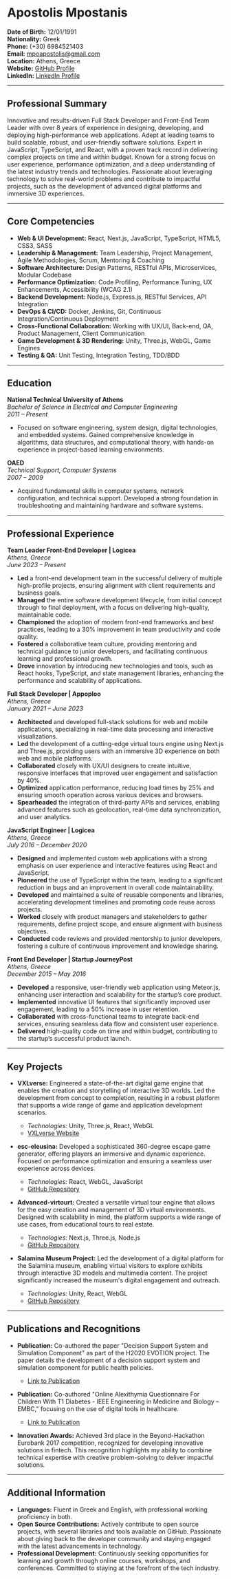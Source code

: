# Apostolis Mpostanis

**Date of Birth:** 12/01/1991  
**Nationality:** Greek  
**Phone:** (+30) 6984521403  
**Email:** [mpoapostolis@gmail.com](mailto:mpoapostolis@gmail.com)  
**Location:** Athens, Greece  
**Website:** [GitHub Profile](https://github.com/mpoapostolis)  
**LinkedIn:** [LinkedIn Profile](https://www.linkedin.com/in/apostolis-mpostanis-5064267b) 

---

## Professional Summary

Innovative and results-driven Full Stack Developer and Front-End Team Leader with over 8 years of experience in designing, developing, and deploying high-performance web applications. Adept at leading teams to build scalable, robust, and user-friendly software solutions. Expert in JavaScript, TypeScript, and React, with a proven track record in delivering complex projects on time and within budget. Known for a strong focus on user experience, performance optimization, and a deep understanding of the latest industry trends and technologies. Passionate about leveraging technology to solve real-world problems and contribute to impactful projects, such as the development of advanced digital platforms and immersive 3D experiences.

---

## Core Competencies

- **Web & UI Development:** React, Next.js, JavaScript, TypeScript, HTML5, CSS3, SASS
- **Leadership & Management:** Team Leadership, Project Management, Agile Methodologies, Scrum, Mentoring & Coaching
- **Software Architecture:** Design Patterns, RESTful APIs, Microservices, Modular Codebase
- **Performance Optimization:** Code Profiling, Performance Tuning, UX Enhancements, Accessibility (WCAG 2.1)
- **Backend Development:** Node.js, Express.js, RESTful Services, API Integration
- **DevOps & CI/CD:** Docker, Jenkins, Git, Continuous Integration/Continuous Deployment
- **Cross-Functional Collaboration:** Working with UX/UI, Back-end, QA, Product Management, Client Communication
- **Game Development & 3D Rendering:** Unity, Three.js, WebGL, Game Engines
- **Testing & QA:** Unit Testing, Integration Testing, TDD/BDD

---

## Education

**National Technical University of Athens**  
*Bachelor of Science in Electrical and Computer Engineering*  
*2011 – Present*  
- Focused on software engineering, system design, digital technologies, and embedded systems. Gained comprehensive knowledge in algorithms, data structures, and computational theory, with hands-on experience in project-based learning environments.

**OAED**  
*Technical Support, Computer Systems*  
*2007 – 2009*  
- Acquired fundamental skills in computer systems, network configuration, and technical support. Developed a strong foundation in troubleshooting and maintaining hardware and software systems.

---

## Professional Experience

**Team Leader Front-End Developer | Logicea**  
*Athens, Greece*  
*June 2023 – Present*  
- **Led** a front-end development team in the successful delivery of multiple high-profile projects, ensuring alignment with client requirements and business goals.
- **Managed** the entire software development lifecycle, from initial concept through to final deployment, with a focus on delivering high-quality, maintainable code.
- **Championed** the adoption of modern front-end frameworks and best practices, leading to a 30% improvement in team productivity and code quality.
- **Fostered** a collaborative team culture, providing mentoring and technical guidance to junior developers, and facilitating continuous learning and professional growth.
- **Drove** innovation by introducing new technologies and tools, such as React hooks, TypeScript, and state management libraries, enhancing the performance and scalability of applications.

**Full Stack Developer | Appoploo**  
*Athens, Greece*  
*January 2021 – June 2023*  
- **Architected** and developed full-stack solutions for web and mobile applications, specializing in real-time data processing and interactive visualizations.
- **Led** the development of a cutting-edge virtual tours engine using Next.js and Three.js, providing users with an immersive 3D experience on both web and mobile platforms.
- **Collaborated** closely with UX/UI designers to create intuitive, responsive interfaces that improved user engagement and satisfaction by 40%.
- **Optimized** application performance, reducing load times by 25% and ensuring smooth operation across various devices and browsers.
- **Spearheaded** the integration of third-party APIs and services, enabling advanced features such as geolocation, real-time data synchronization, and user analytics.

**JavaScript Engineer | Logicea**  
*Athens, Greece*  
*July 2016 – December 2020*  
- **Designed** and implemented custom web applications with a strong emphasis on user experience and interactive features using React and JavaScript.
- **Pioneered** the use of TypeScript within the team, leading to a significant reduction in bugs and an improvement in overall code maintainability.
- **Developed** and maintained a suite of reusable components and libraries, accelerating development timelines and promoting code reuse across projects.
- **Worked** closely with product managers and stakeholders to gather requirements, define project scope, and ensure alignment with business objectives.
- **Conducted** code reviews and provided mentorship to junior developers, fostering a culture of continuous improvement and knowledge sharing.

**Front End Developer | Startup JourneyPost**  
*Athens, Greece*  
*December 2015 – May 2016*  
- **Developed** a responsive, user-friendly web application using Meteor.js, enhancing user interaction and scalability for the startup’s core product.
- **Implemented** innovative UI features that significantly improved user engagement, leading to a 50% increase in user retention.
- **Collaborated** with cross-functional teams to integrate back-end services, ensuring seamless data flow and consistent user experience.
- **Delivered** high-quality code on time and within budget, contributing to the startup’s successful product launch.

---

## Key Projects

- **VXLverse:** Engineered a state-of-the-art digital game engine that enables the creation and storytelling of interactive 3D worlds. Led the development from concept to completion, resulting in a robust platform that supports a wide range of game and application development scenarios.
  - *Technologies:* Unity, Three.js, React, WebGL
  - [VXLverse Website](https://www.vxlverse.com)

- **esc-eleusina:** Developed a sophisticated 360-degree escape game generator, offering players an immersive and dynamic experience. Focused on performance optimization and ensuring a seamless user experience across devices.
  - *Technologies:* React, WebGL, JavaScript
  - [GitHub Repository](https://github.com/mpoapostolis/esc-eleusina)

- **Advanced-virtourt:** Created a versatile virtual tour engine that allows for the easy creation and management of 3D virtual environments. Designed with scalability in mind, the platform supports a wide range of use cases, from educational tours to real estate.
  - *Technologies:* Next.js, Three.js, Node.js
  - [GitHub Repository](https://github.com/mpoapostolis/Advanced-virtourt)

- **Salamina Museum Project:** Led the development of a digital platform for the Salamina museum, enabling virtual visitors to explore exhibits through interactive 3D models and multimedia content. The project significantly increased the museum's digital engagement and outreach.
  - *Technologies:* Unity, React, WebGL
  - [GitHub Repository](https://github.com/mpoapostolis/salamina)

---

## Publications and Recognitions

- **Publication:** Co-authored the paper "Decision Support System and Simulation Component" as part of the H2020 EVOTION project. The paper details the development of a decision support system and simulation component for public health policies.
  - [Link to Publication](https://github.com/mpoapostolis/publications/blob/main/727521-D5.6-EVOTION-Decision-Support-System-and-Simulation-Component.pdf)

- **Publication:** Co-authored "Online Alexithymia Questionnaire For Children With T1 Diabetes - IEEE Engineering in Medicine and Biology – EMBC," focusing on the use of digital tools in healthcare.
  - [Link to Publication]([https://goo.gl/UXdQZK](https://github.com/mpoapostolis/publications/blob/main/posterPK.pdf))

- **Innovation Awards:** Achieved 3rd place in the Beyond-Hackathon Eurobank 2017 competition, recognized for developing innovative solutions in fintech. This recognition highlights my ability to combine technical expertise with creative problem-solving to deliver impactful solutions.

---

## Additional Information

- **Languages:** Fluent in Greek and English, with professional working proficiency in both.
- **Open Source Contributions:** Actively contribute to open source projects, with several libraries and tools available on GitHub. Passionate about giving back to the developer community and staying engaged with the latest advancements in technology.
- **Professional Development:** Continuously seeking opportunities for learning and growth through online courses, workshops, and conferences. Committed to staying at the forefront of the tech industry.
